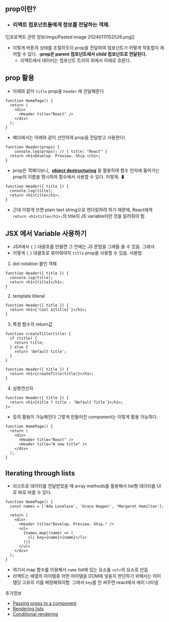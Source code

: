 ## prop이란?
- ### 리액트 컴포넌트들에게 정보를 전달하는 객체.
![[프로젝트 관련 정보/imgs/Pasted image 20240111152526.png]]
- 이렇게 버튼의 상태를 조절하듯이 prop을 전달하여 컴포넌트가 어떻게 작동할지 제어할 수 있다. 
-**prop은 parent 컴포넌트에서 child 컴포넌트로 전달된다.**
	- 리액트에서 데이터는 컴포넌트 트리의 위에서 아래로 흐른다.
## prop 활용
- 아래와 같이 `title` prop을 `header` 에 전달해준다
```
function HomePage() {
  return (
    <div>
      <Header title="React" />
    </div>
  );
}
```

- 헤더에서는 아래와 같이 선언하여 prop을 전달받고 사용한다\
```
function Header(props) {
	console.log(props); // { title: "React" }
  return <h1>Develop. Preview. Ship.</h1>;
}
```

- prop은 객체다보니,  [**object destructuring**](https://developer.mozilla.org/docs/Web/JavaScript/Reference/Operators/Destructuring_assignment) 을 활용하여 함수 인자에 들어가는 prop의 이름을 명시하여 함수에서 사용할 수 있다. 이렇게. ⬇

```
function Header({ title }) {
  console.log(title);
  return <h1>title</h1>;
}
```
- 근데 이렇게 쓰면 plain text string으로 렌더링하려 하기 때문에, React에게 `return <h1>title</h1>;`의 title이 JS variable이란 것을 알려줘야 함.
## JSX 에서 Variable 사용하기
- JSX에서 `{` `}` 대괄호를 만들면 그 안에는 JS 문법을 그래돌 쓸 수 있음. 그래서
- 이렇게 `{` `}` 대괄호로 묶어줘야지 `title` prop을 사용할 수 있음. 사용법

1. dot notation 붙인 객체
```
function Header({ title }) {
  console.log(title);
  return <h1>{title}</h1>;
}
```
 2. template litieral
```
function Header({ title }) {
  return <h1>{`Cool ${title}`}</h1>;
}
```
3. 특정 함수의 return값
```
function createTitle(title) {
  if (title) {
    return title;
  } else {
    return 'Default title';
  }
}
 
function Header({ title }) {
  return <h1>{createTitle(title)}</h1>;
}
```
4. 삼항연산자
```
function Header({ title }) {
  return <h1>{title ? title : 'Default Title'}</h1>;
}=
```

- 등의 활용이 가능해진다
그렇게 만들어진 component는 이렇게 활용 가능하다.
```
function HomePage() {
  return (
    <div>
      <Header title="React" />
      <Header title="A new title" />
    </div>
  );
}
```

## Iterating through lists
- 리스트로 데이터를 전달받았을 때 array methods를 활용해서 list형 데이터를 UI로 바로 바꿀 수 있다.
```
function HomePage() {
  const names = ['Ada Lovelace', 'Grace Hopper', 'Margaret Hamilton'];
 
  return (
    <div>
      <Header title="Develop. Preview. Ship." />
      <ul>
        {names.map((name) => (
          <li key={name}>{name}</li>
        ))}
      </ul>
    </div>
  );
}
```
- 여기서  map 함수를 이용해서 `name` list에 있는 요소를 `<ul>`의 요소로 만듬
- 리액트는 배열의 아이템중 어떤 아이템을 DOM에 넣을지 판단하기 위해서는 아이템당 고유의 키를 배정해줘야함. 그래서 `key`를 안 써주면 react에서 에러 나타냄

추가정보
- [Passing props to a component](https://react.dev/learn/passing-props-to-a-component)
- [Rendering lists](https://react.dev/learn/rendering-lists)
- [Conditional rendering](https://react.dev/learn/conditional-rendering)